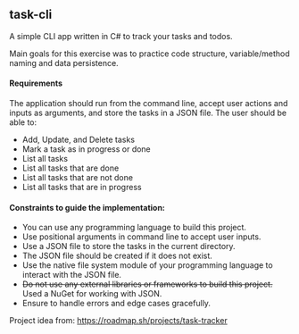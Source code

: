 ﻿## task-cli
A simple CLI app written in C# to track your tasks and todos.

Main goals for this exercise was to practice code structure, variable/method naming and data persistence.

#### Requirements
The application should run from the command line, accept user actions and inputs as arguments, and store the tasks in a JSON file. The user should be able to:

- Add, Update, and Delete tasks
- Mark a task as in progress or done
- List all tasks
- List all tasks that are done
- List all tasks that are not done
- List all tasks that are in progress

#### Constraints to guide the implementation:
- You can use any programming language to build this project.
- Use positional arguments in command line to accept user inputs.
- Use a JSON file to store the tasks in the current directory.
- The JSON file should be created if it does not exist.
- Use the native file system module of your programming language to interact with the JSON file.
- ~~Do not use any external libraries or frameworks to build this project.~~ Used a NuGet for working with JSON.
- Ensure to handle errors and edge cases gracefully.

Project idea from:
https://roadmap.sh/projects/task-tracker